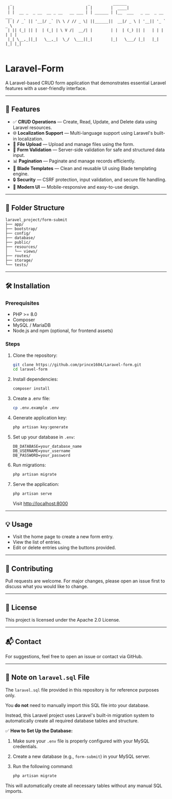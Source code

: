 ```
  _                                 _          ______                      
 | |                               | |        |  ____|                     
 | |  __ _  _ __  __ _ __   __ ___ | | ______ | |__  ___   _ __  _ __ ___  
 | | / _` || '__|/ _` |\ \ / // _ \| ||______||  __|/ _ \ | '__|| '_ ` _ \
 | || (_| || |  | (_| | \ V /|  __/| |        | |  | (_) || |   | | | | | |
 |_| \__,_||_|   \__,_|  \_/  \___||_|        |_|   \___/ |_|   |_| |_| |_|
                                                                           
```

# Laravel-Form

A Laravel-based CRUD form application that demonstrates essential Laravel features with a user-friendly interface.

---

## 🚀 Features

* ✅ **CRUD Operations** — Create, Read, Update, and Delete data using Laravel resources.
* 🌐 **Localization Support** — Multi-language support using Laravel's built-in localization.
* 📁 **File Upload** — Upload and manage files using the form.
* 📄 **Form Validation** — Server-side validation for safe and structured data input.
* 📊 **Pagination** — Paginate and manage records efficiently.
* 🎨 **Blade Templates** — Clean and reusable UI using Blade templating engine.
* 🔒 **Security** — CSRF protection, input validation, and secure file handling.
* 🔧 **Modern UI** — Mobile-responsive and easy-to-use design.

---

## 📁 Folder Structure

```
laravel_project/form-submit
├── app/
├── bootstrap/
├── config/
├── database/
├── public/
├── resources/
│   └── views/
├── routes/
├── storage/
└── tests/
```

---

## 🛠️ Installation

### Prerequisites

* PHP >= 8.0
* Composer
* MySQL / MariaDB
* Node.js and npm (optional, for frontend assets)

### Steps

1. Clone the repository:

   ```bash
   git clone https://github.com/prince1604/Laravel-form.git
   cd laravel-form
   ```
2. Install dependencies:

   ```bash
   composer install
   ```
3. Create a .env file:

   ```bash
   cp .env.example .env
   ```
4. Generate application key:

   ```bash
   php artisan key:generate
   ```
5. Set up your database in `.env`:

   ```env
   DB_DATABASE=your_database_name
   DB_USERNAME=your_username
   DB_PASSWORD=your_password
   ```
6. Run migrations:

   ```bash
   php artisan migrate
   ```
7. Serve the application:

   ```bash
   php artisan serve
   ```

   Visit [http://localhost:8000](http://localhost:8000)

---

## 💡 Usage

* Visit the home page to create a new form entry.
* View the list of entries.
* Edit or delete entries using the buttons provided.

---

## 🤝 Contributing

Pull requests are welcome. For major changes, please open an issue first to discuss what you would like to change.

---

## 📄 License

This project is licensed under the Apache 2.0 License.

---

## 📬 Contact

For suggestions, feel free to open an issue or contact via GitHub.

---

## 📌 Note on `laravel.sql` File

The `laravel.sql` file provided in this repository is for reference purposes only.

You **do not** need to manually import this SQL file into your database.

Instead, this Laravel project uses Laravel's built-in migration system to automatically create all required database tables and structure.

✅ **How to Set Up the Database:**

1. Make sure your `.env` file is properly configured with your MySQL credentials.
2. Create a new database (e.g., `form-submit`) in your MySQL server.
3. Run the following command:

   ```bash
   php artisan migrate
   ```

This will automatically create all necessary tables without any manual SQL imports.
